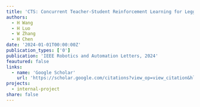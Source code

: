 ```yaml
---
title: 'CTS: Concurrent Teacher-Student Reinforcement Learning for Legged Locomotion'
authors:
  - H Wang
  - H Luo
  - W Zhang
  - H Chen
date: '2024-01-01T00:00:00Z'
publication_types: ['0']
publication: 'IEEE Robotics and Automation Letters, 2024'
feautured: false
links:
  - name: 'Google Scholar'
    url: 'https://scholar.google.com/citations?view_op=view_citation&hl=en&user=sFTLO0EAAAAJ&cstart=20&pagesize=80&citation_for_view=sFTLO0EAAAAJ:1yQoGdGgb4wC'
projects:
  - internal-project
share: false
---
```

